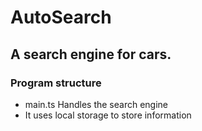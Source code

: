 # AutoSearch
## A search engine for cars.

### Program structure
- main.ts Handles the search engine
- It uses local storage to store information
